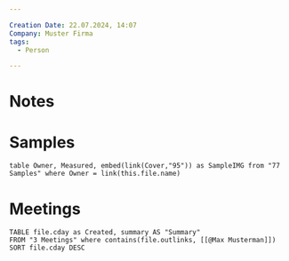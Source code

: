 ```yaml
---

Creation Date: 22.07.2024, 14:07
Company: Muster Firma
tags:
  - Person

---
```


# Notes

# Samples 
```dataview
table Owner, Measured, embed(link(Cover,"95")) as SampleIMG from "77 Samples" where Owner = link(this.file.name)
```
# Meetings
```dataview
TABLE file.cday as Created, summary AS "Summary"
FROM "3 Meetings" where contains(file.outlinks, [[@Max Musterman]])
SORT file.cday DESC
```